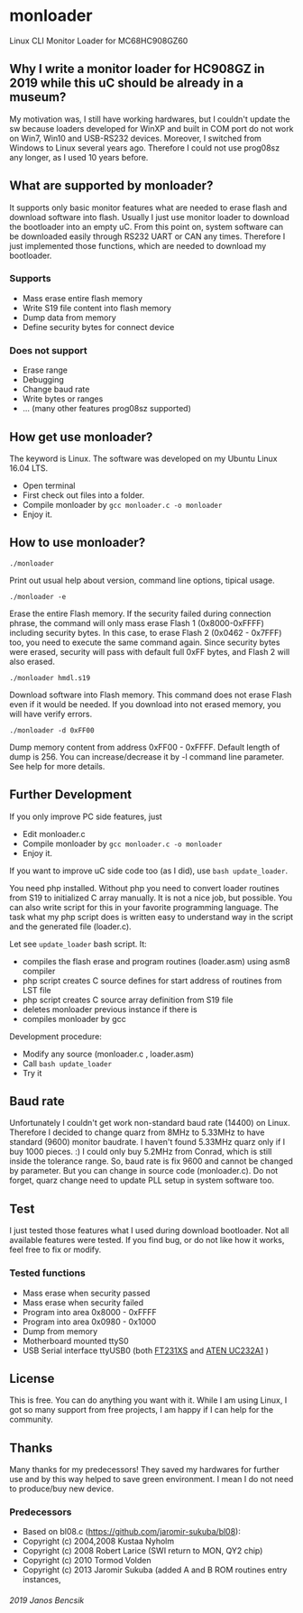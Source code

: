 # monloader
Linux CLI Monitor Loader for MC68HC908GZ60

## Why I write a monitor loader for HC908GZ in 2019 while this uC should be already in a museum?

My motivation was, I still have working hardwares, but I couldn't update the sw because loaders developed
for WinXP and built in COM port do not work on Win7, Win10 and USB-RS232 devices.
Moreover, I switched from Windows to Linux several years ago.
Therefore I could not use prog08sz any longer, as I used 10 years before.

## What are supported by monloader?

It supports only basic monitor features what are needed to erase flash and download
software into flash. Usually I just use monitor loader to download the bootloader into
an empty uC. From this point on, system software can be downloaded easily through
RS232 UART or CAN any times. Therefore I just implemented those functions, which are
needed to download my bootloader.

### Supports
- Mass erase entire flash memory
- Write S19 file content into flash memory
- Dump data from memory
- Define security bytes for connect device

### Does not support
- Erase range
- Debugging
- Change baud rate
- Write bytes or ranges
- ... (many other features prog08sz supported) 

## How get use monloader?

The keyword is Linux. The software was developed on my Ubuntu Linux 16.04 LTS. 
- Open terminal
- First check out files into a folder.
- Compile monloader by `gcc monloader.c -o monloader`
- Enjoy it.

## How to use monloader?
`./monloader`

Print out usual help about version, command line options, tipical usage. 

`./monloader -e`

Erase the entire Flash memory. If the security failed during connection phrase,
the command will only mass erase Flash 1 (0x8000-0xFFFF) including security bytes.
In this case, to erase Flash 2 (0x0462 - 0x7FFF) too, you need to execute the same
command again. Since security bytes were erased, security will pass with default
full 0xFF bytes, and Flash 2 will also erased.

`./monloader hmdl.s19`

Download software into Flash memory. This command does not erase Flash even if it
would be needed. If you download into not erased memory, you will have verify errors.
 
`./monloader -d 0xFF00`

Dump memory content from address 0xFF00 - 0xFFFF. Default length of dump is 256.
You can increase/decrease it by -l command line parameter. See help for more details.

## Further Development

If you only improve PC side features, just 
- Edit monloader.c 
- Compile monloader by `gcc monloader.c -o monloader`
- Enjoy it.

If you want to improve uC side code too (as I did), use `bash update_loader`.

You need php installed. Without php you need to convert loader routines 
from S19 to initialized C array manually. It is not a nice job, but possible.
You can also write script for this in your favorite programming language.
The task what my php script does is written easy to understand way in the script
and the generated file (loader.c).

Let see `update_loader` bash script. It:
- compiles the flash erase and program routines (loader.asm) using asm8 compiler
- php script creates C source defines for start address of routines from LST file
- php script creates C source array definition from S19 file
- deletes monloader previous instance if there is
- compiles monloader by gcc 

Development procedure:
- Modify any source (monloader.c , loader.asm)
- Call `bash update_loader`
- Try it

## Baud rate

Unfortunately I couldn't get work non-standard baud rate (14400) on Linux.
Therefore I decided to change quarz from 8MHz to 5.33MHz to have standard
(9600) monitor baudrate. I haven't found 5.33MHz quarz only if I buy 1000 pieces. :)
I could only buy 5.2MHz from Conrad, which is still inside the tolerance range.
So, baud rate is fix 9600 and cannot be changed by parameter. 
But you can change in source code (monloader.c). 
Do not forget, quarz change need to update PLL setup in system software too.

## Test

I just tested those features what I used during download bootloader. Not all available
features were tested. If you find bug, or do not like how it works, feel free to fix or modify.

### Tested functions
- Mass erase when security passed 
- Mass erase when security failed
- Program into area 0x8000 - 0xFFFF
- Program into area 0x0980 - 0x1000
- Dump from memory
- Motherboard mounted ttyS0
- USB Serial interface ttyUSB0 
  (both [FT231XS](https://www.ftdichip.com/Support/Documents/DataSheets/Cables/DS_Chipi-X.pdf) and
  [ATEN UC232A1](https://www.aten.com/global/en/products/usb-&-thunderbolt/usb-converters/uc232a1/) ) 

## License

This is free. You can do anything you want with it.
While I am using Linux, I got so many support from free projects, I am happy if I can help for the community.

## Thanks

Many thanks for my predecessors! They saved my hardwares for further use
and by this way helped to save green environment. I mean I do not need to produce/buy new device.

### Predecessors
- Based on bl08.c (https://github.com/jaromir-sukuba/bl08):
- Copyright (c) 2004,2008	Kustaa Nyholm
- Copyright (c) 2008 	Robert Larice (SWI return to MON, QY2 chip)
- Copyright (c) 2010 	Tormod Volden
- Copyright (c) 2013 	Jaromir Sukuba (added A and B ROM routines entry instances, 


###### 2019 Janos Bencsik



